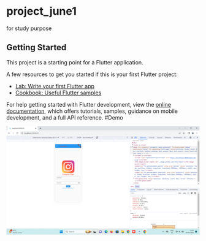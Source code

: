 # project_june1

for study purpose

## Getting Started

This project is a starting point for a Flutter application.

A few resources to get you started if this is your first Flutter project:

- [Lab: Write your first Flutter app](https://docs.flutter.dev/get-started/codelab)
- [Cookbook: Useful Flutter samples](https://docs.flutter.dev/cookbook)

For help getting started with Flutter development, view the
[online documentation](https://docs.flutter.dev/), which offers tutorials,
samples, guidance on mobile development, and a full API reference.
#Demo
<p>
  <img src="https://github.com/Hisham843/Hisham843/blob/master/Screenshot%20(42).png">
</p>
